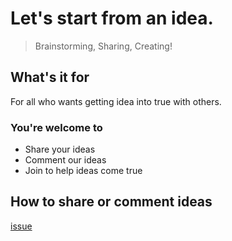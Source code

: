 Let's start from an idea.
===

> Brainstorming, Sharing, Creating!

## What's it for

For all who wants getting idea into true with others.

### You're welcome to

- Share your ideas
- Comment our ideas
- Join to help ideas come true

## How to share or comment ideas

[issue](https://github.com/Ewebalvin/ideas/issues/new)

